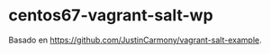 centos67-vagrant-salt-wp
========================
Basado en https://github.com/JustinCarmony/vagrant-salt-example.
